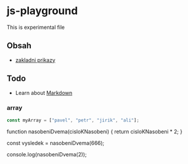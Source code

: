 # js-playground

This is experimental file

## Obsah

- [zakladni prikazy](zakladni-prikazy.md)

## Todo

- Learn about [Markdown](https://guides.github.com/features/mastering-markdown/)

### array

```js
const myArray = ["pavel", "petr", "jirik", "ali"];
```

function nasobeniDvema(cisloKNasobeni) {
return cisloKNasobeni \* 2;
}

const vysledek = nasobeniDvema(666);

console.log(nasobeniDvema(2));
